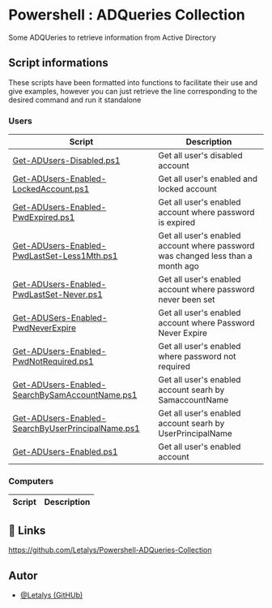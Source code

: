 # Powershell : ADQueries Collection

Some ADQUeries to retrieve information from Active Directory
## Script informations

These scripts have been formatted into functions to facilitate their use and give examples, however you can just retrieve the line corresponding to the desired command and run it standalone

### Users

|Script|Description|
|-|-|
|[Get-ADUsers-Disabled.ps1](./Commands/ADUsers/Get-ADUsers-Disabled.ps1)|Get all user's disabled account|
|[Get-ADUsers-Enabled-LockedAccount.ps1](./Commands/ADUsers/Get-ADUsers-Enabled-LockedAccount.ps1)|Get all user's enabled and locked account|
|[Get-ADUsers-Enabled-PwdExpired.ps1](./Commands/ADUsers/Get-ADUsers-Enabled-PwdExpired.ps1)|Get all user's enabled account where password is expired|
|[Get-ADUsers-Enabled-PwdLastSet-Less1Mth.ps1](./Commands/ADUsers/Get-ADUsers-Enabled-PwdLastSet-Less1Mth.ps1)|Get all user's enabled account where password was changed less than a month ago|
|[Get-ADUsers-Enabled-PwdLastSet-Never.ps1](./Commands/ADUsers/Get-ADUsers-Enabled-PwdLastSet-Never.ps1)|Get all user's enabled account where password never been set|
|[Get-ADUSers-Enabled-PwdNeverExpire](./Commands/ADUsers/Get-ADUSers-Enabled-PwdNeverExpire)|Get all user's enabled account where Password Never Expire|
|[Get-ADUsers-Enabled-PwdNotRequired.ps1](./Commands/ADUsers/Get-ADUsers-Enabled-PwdNotRequired.ps1)|Get all user's enabled where password not required|
|[Get-ADUsers-Enabled-SearchBySamAccountName.ps1](./Commands/ADUsers/Get-ADUsers-Enabled-SearchBySamAccountName.ps1)|Get all user's enabled account searh by SamaccountName|
|[Get-ADUsers-Enabled-SearchByUserPrincipalName.ps1](./Commands/ADUsers/Get-ADUsers-Enabled-SearchByUserPrincipalName.ps1)|Get all user's enabled account searh by UserPrincipalName|
|[Get-ADUsers-Enabled.ps1](./Commands/ADUsers/Get-ADUsers-Enabled.ps1)|Get all user's enabled account|


### Computers

|Script|Description|
|-|-|

## 🔗 Links
https://github.com/Letalys/Powershell-ADQueries-Collection


## Autor
- [@Letalys (GitHUb)](https://www.github.com/Letalys)